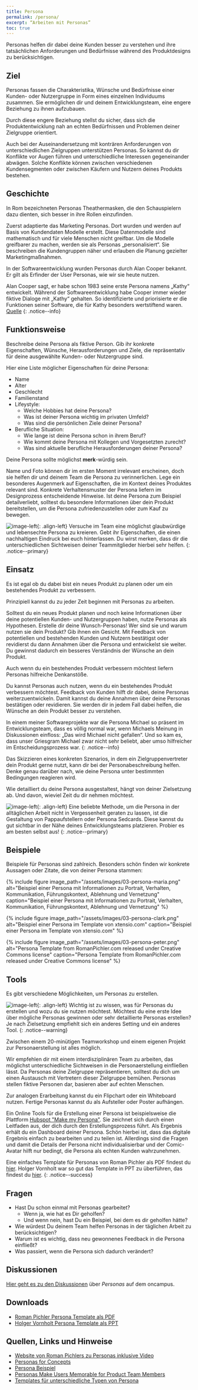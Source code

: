 ```yaml
---
title: Persona
permalink: /persona/
excerpt: “Arbeiten mit Personas”
toc: true
---
```


Personas helfen dir dabei deine Kunden besser zu verstehen und ihre tatsächlichen Anforderungen und Bedürfnisse während des Produktdesigns zu berücksichtigen.

## Ziel

Personas fassen die Charakteristika, Wünsche und Bedürfnisse einer Kunden- oder Nutzergruppe in Form eines einzelnen Individuums zusammen.
Sie ermöglichen dir und deinem Entwicklungsteam, eine engere Beziehung zu ihnen aufzubauen.

Durch diese engere Beziehung stellst du sicher, dass sich die Produktentwicklung nah an echten Bedürfnissen und Problemen deiner Zielgruppe orientiert.

Auch bei der Auseinandersetzung mit konträren Anforderungen von unterschiedlichen Zielgruppen unterstützen Personas.
So kannst du dir Konflikte vor Augen führen und unterschiedliche Interessen gegeneinander abwägen.
Solche Konflikte können zwischen verschiedenen Kundensegmenten oder zwischen Käufern und Nutzern deines Produkts bestehen.

## Geschichte

In Rom bezeichneten Personas Theathermasken, die den Schauspielern dazu dienten, sich besser in ihre Rollen einzufinden.

Zuerst adaptierte das Marketing Personas.
Dort wurden und werden auf Basis von Kundendaten Modelle erstellt.
Diese Datenmodelle sind mathematisch und für viele Menschen nicht greifbar.
Um die Modelle greifbarer zu machen, werden sie als Personas „personalisiert“.
Sie beschreiben die Kundengruppen näher und erlauben die Planung gezielter Marketingmaßnahmen.

In der Softwareentwicklung wurden Personas durch Alan Cooper bekannt.
Er gilt als Erfinder der User Personas, wie wir sie heute nutzen.

Alan Cooper sagt, er habe schon 1983 seine erste Persona namens „Kathy“ entwickelt.
Während der Softwareentwicklung habe Cooper immer wieder fiktive Dialoge mit „Kathy“ gehalten.
So identifizierte und priorisierte er die Funktionen seiner Software, die für Kathy besonders wertstiftend waren. [Quelle][1]
{: .notice--info}

## Funktionsweise

Beschreibe deine Persona als fiktive Person.
Gib ihr konkrete Eigenschaften, Wünsche, Herausforderungen und Ziele, die repräsentativ für deine ausgewählte Kunden- oder Nutzergruppe sind.

Hier eine Liste möglicher Eigenschaften für deine Persona:

* Name
* Alter
* Geschlecht
* Familienstand
* Lifeystyle:
  * Welche Hobbies hat deine Persona?
  * Was ist deiner Persona wichtig im privaten Umfeld?
  * Was sind die persönlichen Ziele deiner Persona?
* Berufliche Situation:
  * Wie lange ist deine Persona schon in ihrem Beruf?
  * Wie kommt deine Persona mit Kollegen und Vorgesetzten zurecht?
  * Was sind aktuelle berufliche Herausforderungen deiner Persona?

Deine Persona sollte möglichst **merk**-würdig sein.

Name und Foto können dir im ersten Moment irrelevant erscheinen, doch sie helfen dir und deinem Team die Persona zu verinnerlichen.
Lege ein besonderes Augenmerk auf Eigenschaften, die im Kontext deines Produktes relevant sind.
Konkrete Verhaltensmuster der Persona liefern im Designprozess entscheidende Hinweise.
Ist deine Persona zum Beispiel detailverliebt, solltest du besondere Informationen über dein Produkt bereitstellen, um die Persona zufriedenzustellen oder zum Kauf zu bewegen.

![image-left][image-1]{: .align-left}
Versuche im Team eine möglichst glaubwürdige und lebensechte Persona zu kreieren.
Gebt ihr Eigenschaften, die einen nachhaltigen Eindruck bei euch hinterlassen.
Du wirst merken, dass dir die unterschiedlichen Sichtweisen deiner Teammitglieder hierbei sehr helfen.
{: .notice--primary}

## Einsatz

Es ist egal ob du dabei bist ein neues Produkt zu planen oder um ein bestehendes Produkt zu verbessern.

Prinzipiell kannst du zu jeder Zeit beginnen mit Personas zu arbeiten.

Solltest du ein neues Produkt planen und noch keine Informationen über deine potentiellen Kunden- und Nutzergruppen haben, nutze Personas als Hypothesen.
Erstelle dir deine Wunsch-Personas!
Wer sind sie und warum nutzen sie dein Produkt?
Gib ihnen ein Gesicht.
Mit Feedback von potentiellen und bestehenden Kunden und Nutzern bestätigst oder revidierst du dann Annahmen über die Persona und entwickelst sie weiter.
Du gewinnst dadurch ein besseres Verständnis der Wünsche an dein Produkt.

Auch wenn du ein bestehendes Produkt verbessern möchtest liefern Personas hilfreiche Denkanstöße.

Du kannst Personas auch nutzen, wenn du ein bestehendes Produkt verbessern möchtest.
Feedback von Kunden hilft dir dabei, deine Personas weiterzuentwickeln.
Damit kannst du deine Annahmen über deine Personas bestätigen oder revidieren.
Sie werden dir in jedem Fall dabei helfen, die Wünsche an dein Produkt besser zu verstehen.

In einem meiner Softwareprojekte war die Persona Michael so präsent im Entwicklungsteam, dass es völlig normal war, wenn Michaels Meinung in Diskussionen einfloss: „Das wird Michael nicht gefallen“.
Und so kam es, dass unser Griesgram Michael zwar nicht sehr beliebt, aber umso hilfreicher im Entscheidungsprozess war.
{: .notice--info}

Das Skizzieren eines konkreten Szenarios, in dem ein Zielgruppenvertreter dein Produkt gerne nutzt, kann dir bei der Personabeschreibung helfen.
Denke genau darüber nach, wie deine Persona unter bestimmten Bedingungen reagieren wird.

Wie detailliert du deine Persona ausgestaltest, hängt von deiner Zielsetzung ab.
Und davon, wieviel Zeit du dir nehmen möchtest.

![image-left][image-2]{: .align-left}
Eine beliebte Methode, um die Persona in der alltäglichen Arbeit nicht in Vergessenheit geraten zu lassen, ist die Gestaltung von Pappaufstellern oder Persona Sedcards.
Diese kannst du gut sichtbar in der Nähe deines Entwicklungsteams platzieren.
Probier es am besten selbst aus!
{: .notice--primary}

## Beispiele

Beispiele für Personas sind zahlreich.
Besonders schön finden wir konkrete Aussagen oder Zitate, die von deiner Persona stammen:

{% include figure image_path="/assets/images/03-persona-maria.png" alt="Beispiel einer Persona mit Informationen zu Portrait, Verhalten, Kommunikation, Führungskontext, Ablehnung und Vernetzung" caption="Beispiel einer Persona mit Informationen zu Portrait, Verhalten, Kommunikation, Führungskontext, Ablehnung und Vernetzung" %}

{% include figure image_path="/assets/images/03-persona-clark.png" alt="Beispiel einer Persona im Template von xtensio.com" caption="Beispiel einer Persona im Template von xtensio.com" %}

{% include figure image_path="/assets/images/03-persona-peter.png" alt="Persona Template from RomanPichler.com released under Creative Commons license" caption="Persona Template from RomanPichler.com released under Creative Commons license" %}

## Tools

Es gibt verschiedene Möglichkeiten, um Personas zu erstellen.

![image-left][image-3]{: .align-left}
Wichtig ist zu wissen, was für Personas du erstellen und wozu du sie nutzen möchtest.
Möchtest du eine erste Idee über mögliche Personas gewinnen oder sehr detaillierte Personas erstellen?
Je nach Zielsetzung empfiehlt sich ein anderes Setting und ein anderes Tool.
{: .notice--warning}

Zwischen einem 20-minütigen Teamworkshop und einem eigenen Projekt zur Personaerstellung ist alles möglich.

Wir empfehlen dir mit einem interdisziplinären Team zu arbeiten, das möglichst unterschiedliche Sichtweisen in die Personaerstellung einfließen lässt.
Da Personas deine Zielgruppe repräsentieren, solltest du dich um einen Austausch mit Vertretern dieser Zielgruppe bemühen.
Personas stellen fiktive Personen dar, basieren aber auf echten Menschen.

Zur analogen Erarbeitung kannst du ein Flipchart oder ein Whiteboard nutzen.
Fertige Personas kannst du als Aufsteller oder Poster aufhängen.

Ein Online Tools für die Erstellung einer Persona ist beispielsweise die Plattform [Hubspot "Make my Persona"][2].
Sie zeichnet sich durch einen Leitfaden aus, der dich durch den Erstellungsprozess führt.
Als Ergebnis erhält du ein Dashboard deiner Persona.
Schön hierbei ist, dass das digitale Ergebnis einfach zu bearbeiten und zu teilen ist.
Allerdings sind die Fragen und damit die Details der Persona nicht individualisierbar und der Comic-Avatar hilft nur bedingt, die Persona als echten Kunden wahrzunehmen.

Eine einfaches Template für Personas von Roman Pichler als PDF findest du [hier][3].
Holger Vornholt war so gut das Template in PPT zu überführen, das findest du [hier][10].
{: .notice--success}

## Fragen

* Hast Du schon einmal mit Personas gearbeitet?  
  * Wenn ja, wie hat es Dir geholfen?  
  * Und wenn nein, hast Du ein Beispiel, bei dem es dir geholfen hätte?
* Wie würdest Du deinem Team helfen Personas in der täglichen Arbeit zu berücksichtigen?
* Warum ist es wichtig, dass neu gewonnenes Feedback in die Persona einfließt?
* Was passiert, wenn die Persona sich dadurch verändert?

## Diskussionen

[Hier geht es zu den Diskussionen][4] über *Personas* auf dem oncampus.

## Downloads

* [Roman Pichler Persona Template als PDF][3]
* [Holger Vornholt Persona Template als PPT][10]

## Quellen, Links und Hinweise

* [Website von Roman Pichlers zu Personas inklusive Video][5]
* [Personas for Concepts][6]
* [Persona Beispiel][7]
* [Personas Make Users Memorable for Product Team Members][8]
* [Templates für unterschiedliche Typen von Persona][9]

[1]:	https://www.muuuh.de/hub/consulting/personas-was-ist-das-wie-mache-ich-es-und-worauf-muss-ich-achten "Artikel: Personas - Was ist das, wie mache ich es und worauf muss ich achten?"
[2]:	https://www.hubspot.de/make-my-persona
[3]:	/assets/downloads/03-persona-template-roman-pichler.pdf
[4]:	https://www.oncampus.de/course/weiterbildung/moocs/apomooc/section-5/47469-aufgabenforum-von-der-idee-zur-persona
[5]:	https://www.romanpichler.com/tools/the-persona-template
[6]:	https://challenges.openideo.com/blog/personas-for-concepts
[7]:	https://www.romanpichler.com/blog/persona-template-for-agile-product-management/
[8]:	https://www.nngroup.com/articles/persona/
[9]:	https://xtensio.com/user-persona/
[10]:	/assets/downloads/03-Holger_Vornholt_Persona_Template.pptx

[image-1]:	/assets/images/lab-flask-experiment.png
[image-2]:	/assets/images/lab-flask-experiment.png
[image-3]:	/assets/images/flag-warning.png
